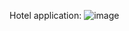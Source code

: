 Hotel application:
![image](https://github.com/user-attachments/assets/a0f4a0fb-d4a1-487b-bbd5-7165de9dadd0)
